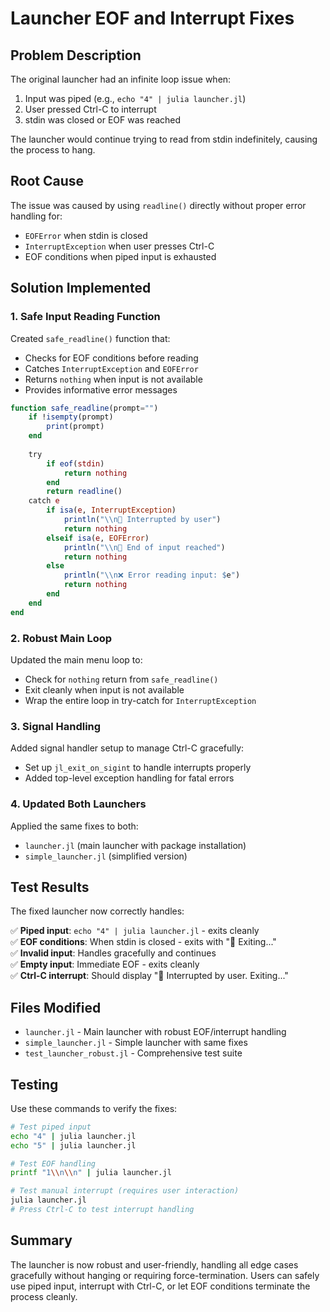 # Launcher EOF and Interrupt Fixes

## Problem Description
The original launcher had an infinite loop issue when:
1. Input was piped (e.g., `echo "4" | julia launcher.jl`)
2. User pressed Ctrl-C to interrupt
3. stdin was closed or EOF was reached

The launcher would continue trying to read from stdin indefinitely, causing the process to hang.

## Root Cause
The issue was caused by using `readline()` directly without proper error handling for:
- `EOFError` when stdin is closed
- `InterruptException` when user presses Ctrl-C
- EOF conditions when piped input is exhausted

## Solution Implemented

### 1. Safe Input Reading Function
Created `safe_readline()` function that:
- Checks for EOF conditions before reading
- Catches `InterruptException` and `EOFError`
- Returns `nothing` when input is not available
- Provides informative error messages

```julia
function safe_readline(prompt="")
    if !isempty(prompt)
        print(prompt)
    end
    
    try
        if eof(stdin)
            return nothing
        end
        return readline()
    catch e
        if isa(e, InterruptException)
            println("\\n🛑 Interrupted by user")
            return nothing
        elseif isa(e, EOFError)
            println("\\n📄 End of input reached")
            return nothing
        else
            println("\\n❌ Error reading input: $e")
            return nothing
        end
    end
end
```

### 2. Robust Main Loop
Updated the main menu loop to:
- Check for `nothing` return from `safe_readline()`
- Exit cleanly when input is not available
- Wrap the entire loop in try-catch for `InterruptException`

### 3. Signal Handling
Added signal handler setup to manage Ctrl-C gracefully:
- Set up `jl_exit_on_sigint` to handle interrupts properly
- Added top-level exception handling for fatal errors

### 4. Updated Both Launchers
Applied the same fixes to both:
- `launcher.jl` (main launcher with package installation)
- `simple_launcher.jl` (simplified version)

## Test Results
The fixed launcher now correctly handles:

✅ **Piped input**: `echo "4" | julia launcher.jl` - exits cleanly  
✅ **EOF conditions**: When stdin is closed - exits with "👋 Exiting..."  
✅ **Invalid input**: Handles gracefully and continues  
✅ **Empty input**: Immediate EOF - exits cleanly  
✅ **Ctrl-C interrupt**: Should display "🛑 Interrupted by user. Exiting..."

## Files Modified
- `launcher.jl` - Main launcher with robust EOF/interrupt handling
- `simple_launcher.jl` - Simple launcher with same fixes
- `test_launcher_robust.jl` - Comprehensive test suite

## Testing
Use these commands to verify the fixes:
```bash
# Test piped input
echo "4" | julia launcher.jl
echo "5" | julia launcher.jl

# Test EOF handling
printf "1\\n\\n" | julia launcher.jl

# Test manual interrupt (requires user interaction)
julia launcher.jl
# Press Ctrl-C to test interrupt handling
```

## Summary
The launcher is now robust and user-friendly, handling all edge cases gracefully without hanging or requiring force-termination. Users can safely use piped input, interrupt with Ctrl-C, or let EOF conditions terminate the process cleanly.
